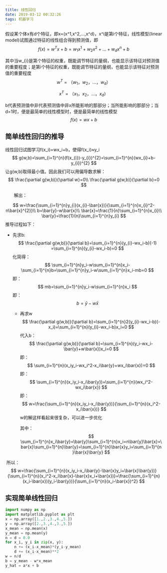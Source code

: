 ```yaml
---
title: 线性回归
date: 2019-03-12 00:32:26
tags: 机器学习
---
```


假设某个体x有d个特征，即x=(x^1,x^2,...,x^d)，x^i是第i个特征，线性模型(linear model)试图通过特征的线性组合得到预测值，即
$$
f(x)=w^{T}x+b=w_{1}x^{1}+w_{2}x^{2}+...+w_{d}x^{n}+b
$$
<!--more-->
 其中当w_{i}是第个特征的权重，既能调节特征的量纲，也能显示该特征对预测值的重要程度；是第i个特征的权重，既能调节特征的量纲，也能显示该特征对预测值的重要程度
$$
w^{T}=（w_{1}，w_{2}，...，w_{d}）
$$

$$
x^{T}=（x_{1}，x_{2}，...，x_{d}）
$$

b代表预测值中非代表预测值中非x所能影响的那部分；当所能影响的那部分；当d=1时，便是最简单的线性模型时，便是最简单的线性模型
$$
f(x)=wx+b
$$
## 简单线性回归的推导

线性回归试图学习f(x_i)=wx_i+b，使得f(x_i)≈y_i
$$
g(w,b)=\sum_{i=1}^{n}(f(x_{i})-y_{i})^{2}=\sum_{i=1}^{n}(wx_{i}+b-y_{i})^{2}
$$
让g(w,b)取得最小值。因此我们可以用偏导数求解： 
$$
\frac{\partial g(w,b)}{\partial w}=0\\
\frac{\partial g(w,b)}{\partial b}=0
$$


&emsp;&emsp;解出：

$$
w=\frac{\sum_{i=1}^{n}y_{i}(x_{i}-\bar{x})}{\sum_{i=1}^{n}x_{i}^2-n\bar{x}^{2}}\\
b=\bar{y}-w\bar{x}\\
\bar{x}=\frac{1}{n}\sum_{i=1}^{n}x_{i}\\
\bar{y}=\frac{1}{n}\sum_{i=1}^{n}y_{i}
$$
推导过程如下：

- 先求b:
  $$
  \frac{\partial g(w,b)}{\partial b}=\sum_{i=1}^{n}(y_{i}-wx_i-b)(-1)
  =\sum_{i=1}^{n}(y_{i}-wx_i-b)=0
  $$
  化简得：
  $$
  \sum_{i=1}^{n}y_i-w\sum_{i=1}^{n}x_i-\sum_{i=1}^{n}b=\sum_{i=1}^{n}y_i-w\sum_{i=1}^{n}x_i-mb=0
  $$
  即：
  $$
  mb=\sum_{i=1}^{n}y_i-w\sum_{i=1}^{n}x_i
  $$
  即：
  $$
  b=\bar{y}-w\bar{x}
  $$

  - 再求w
    $$
    \frac{\partial g(w,b)}{\partial b}=\sum_{i=1}^{n}2(y_{i}-wx_i-b)(-x_i)=\sum_{i=1}^{n}(y_{i}-wx_i-b)x_i=0
    $$
    代入b：
    $$
    \frac{\partial g(w,b)}{\partial b}=\sum_{i=1}^{n}(y_i-wx_i-\bar{y}+w\bar{x})x_i=0
    $$
    即：
    $$
    \sum_{i=1}^{n}(x_iy_i-wx_i^2-x_i\bar{y}+wx_i\bar{x})=0
    $$
    即：
    $$
    \sum_{i=1}^{n}(x_iy_i-x_i\bar{y})=\sum_{i=1}^{n}(wx_i^2-wx_i\bar{x})
    $$
    即：
    $$
    w=\frac{\sum_{i=1}^{n}(x_iy_i-x_i\bar{y})}{\sum_{i=1}^{n}(x_i^2-x_i\bar{x})}
    $$
    w的解这样看起来很复杂，可以进一步优化

    其中：
    $$
    \sum_{i=1}^{n}x_i\bar{y}=\bar{y}\sum_{i=1}^{n}x_i=n\bar{y}\bar{x}=\bar{x}\sum_{i=1}^{n}\bar{y}=\sum_{i=1}^{n}\bar{x}y_i=\sum_{i=1}^{n}\bar{x}\bar{y}
    $$









​             所以：
$$
w=\frac{\sum_{i=1}^{n}(x_iy_i-x_i\bar{y}-\bar{x}y_i+\bar{x}\bar{y})}{\sum_{i=1}^{n}(x_i^2-x_i\bar{x}-\bar{x}x_i+\bar{x})}=\frac{\sum_{i=1}^{n}(x_i-\bar{x})(y_i-\bar{y})}{\sum_{i=1}^{n}(x_i-\bar{x})^2}
$$

## 实现简单线性回归

```python
import numpy as np
import matplotlib.pyplot as plt
x = np.array([1.,2.,3.,4.,5.])
y = np.array([2.,3.,4.,3.,5.])
x_mean = np.mean(x)
y_mean = np.mean(y)
n = d = 0.0
for x_i, y_i in zip(x, y):
	n += (x_i-x_mean)*(y_i-y_mean)
	d += (x_i-x_mean)**2
w = n/d
b = y_mean - w*x_mean
y_hat = a*x + b
```

